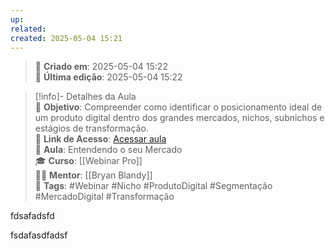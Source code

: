 ```yaml
---
up: 
related: 
created: 2025-05-04 15:21
---
```

> 📅 **Criado em**: 2025-05-04 15:22  
> 📅 **Última edição**: 2025-05-04 15:22

> [!info]- Detalhes da Aula  
> 🎯 **Objetivo**: Compreender como identificar o posicionamento ideal de um produto digital dentro dos grandes mercados, nichos, subnichos e estágios de transformação.  
> 🔗 **Link de Acesso**: [Acessar aula](https://webinarpro.themembers.com.br/curso/3168/entendendo-o-seu-mercado/b6259288-1942-484a-bff3-3a983ad0237f)  
> 📖 **Aula**: Entendendo o seu Mercado  
> 🎓 **Curso**: [[Webinar Pro]]  
> 🧑‍🏫 **Mentor**: [[Bryan Blandy]]  
> 🔖 **Tags**: #Webinar #Nicho #ProdutoDigital #Segmentação #MercadoDigital #Transformação  
 
fdsafadsfd


fsdafasdfadsf